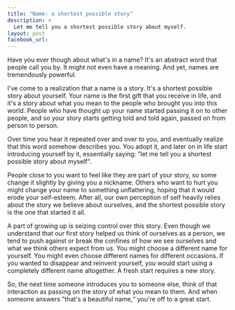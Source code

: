 ```yaml
---
title: "Name: a shortest possible story"
description: >
  Let me tell you a shortest possible story about myself.
layout: post
facebook_url: 
---
```


Have you ever though about what's in a name? It's an abstract word that people call you by. It might not even have a meaning. And yet, names are tremendously powerful.

I've come to a realization that a name is a story. It's a shortest possible story about yourself. Your name is the first gift that you receive in life, and it's a story about what you mean to the people who brought you into this world. People who have thought up your name started passing it on to other people, and so your story starts getting told and told again, passed on from person to person.

Over time you hear it repeated over and over to you, and eventually realize that this word somehow describes you. You adopt it, and later on in life start introducing yourself by it, essentially saying: ”let me tell you a shortest possible story about myself“.

People close to you want to feel like they are part of your story, so some change it slightly by giving you a nickname. Others who want to hurt you might change your name to something unflattering, hoping that it would erode your self-esteem. After all, our own perception of self heavily relies about the story we believe about ourselves, and the shortest possible story is the one that started it all.

A part of growing up is seizing control over this story. Even though we understand that our first story helped us think of ourselves as a person, we tend to push against or break the confines of how we see ourselves and what we think others expect from us. You might choose a different name for yourself. You might even choose different names for different occasions. If you wanted to disappear and reinvent yourself, you would start using a completely different name altogether. A fresh start requires a new story.

So, the next time someone introduces you to someone else, think of that interaction as passing on the story of what you mean to them. And when someone answers ”that's a beautiful name,“ you're off to a great start.
